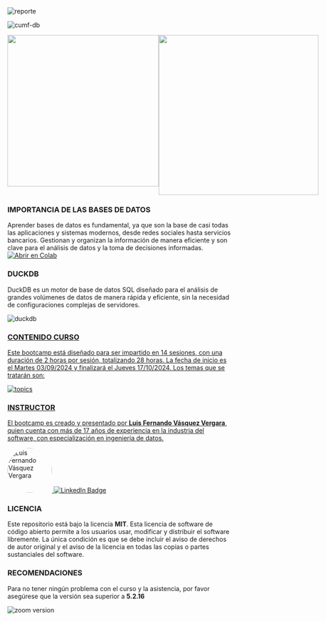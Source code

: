 
<img src="https://upload.wikimedia.org/wikipedia/commons/thumb/1/13/SoftServe_logo_2017.svg/179px-SoftServe_logo_2017.svg.png?20220507181101" alt="reporte" border="0"/>

![cumf-db](https://i.postimg.cc/PxVdgjnj/Slide4.jpg)

<div style="display: flex; justify-content: space-between;"> <img width="340" src="https://github-readme-stats.vercel.app/api?username=codingupmyfuture&count_private=true&show_icons=true&theme=react" /> <img width="359" src="https://streak-stats.demolab.com/?user=codingupmyfuture&theme=react" /> </div>

### **IMPORTANCIA DE LAS BASES DE DATOS**

Aprender bases de datos es fundamental, ya que son la base de casi todas las aplicaciones y sistemas modernos, desde redes sociales hasta servicios bancarios. Gestionan y organizan la información de manera eficiente y son clave para el análisis de datos y la toma de decisiones informadas.
[![Abrir en Colab](https://colab.research.google.com/assets/colab-badge.svg)](https://colab.research.google.com/github/zapata-git/bootcampduckdb/blob/main/contenido.curso/000.recursos/notebooks/bootcamp_dql_clases_template.ipynb)

### **DUCKDB**

DuckDB es un motor de base de datos SQL diseñado para el análisis de grandes volúmenes de datos de manera rápida y eficiente, sin la necesidad de configuraciones complejas de servidores.

![duckdb](https://miro.medium.com/v2/resize:fit:950/1*_ujkoMQbD__1sa7U0rzINw.png)<a href="https://github.com/codingupmyfuture/github-stats"/>
### **CONTENIDO CURSO**

Este bootcamp está diseñado para ser impartido en 14 sesiones, con una duración de 2 horas por sesión, totalizando 28 horas. La fecha de inicio es el Martes 03/09/2024 y finalizará el Jueves 17/10/2024. Los temas que se tratarán son:

![topics](https://i.postimg.cc/QxGh606S/cumf-bd.png) 
### **INSTRUCTOR**

El bootcamp es creado y presentado por **Luis Fernando Vásquez Vergara**, quien cuenta con más de 17 años de experiencia en la industria del software, con especialización en ingeniería de datos.

<img src="https://media.licdn.com/dms/image/C4E03AQGnuk9_nMX1dQ/profile-displayphoto-shrink_800_800/0/1580769475032?e=1729123200&v=beta&t=3GYk8DuS2TEjU-AHJJWL6hSErC5CreKEjFDJmYP439g" alt="Luis Fernando Vásquez Vergara" style="border-radius: 50%; width: 100px; height: 100px;"/>
<a target="_blank" href="https://www.linkedin.com/in/luisvasv/"> <img src="https://img.shields.io/badge/-LinkedIn-0077B5?style=for-the-badge&logo=Linkedin&logoColor=white" alt="LinkedIn Badge"> </a>

### **LICENCIA**

Este repositorio está bajo la licencia **MIT**. Esta licencia de software de código abierto permite a los usuarios usar, modificar y distribuir el software libremente. La única condición es que se debe incluir el aviso de derechos de autor original y el aviso de la licencia en todas las copias o partes sustanciales del software.
### **RECOMENDACIONES**

Para no tener ningún problema con el curso y la asistencia, por favor asegúrese que la versión sea superior a **5.2.16**

![zoom version](https://github.com/codingupmyfuture/bootcamplinuxpython/raw/main/contenido.curso/000.imagenes/001.zoom.version.png)
